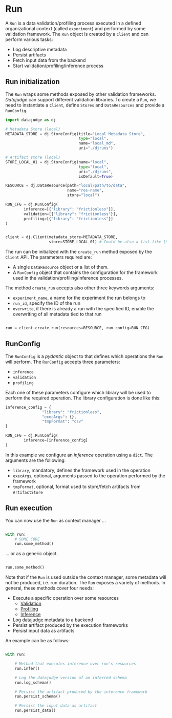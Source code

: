 # Run

A `Run` is a data validation/profiling process executed in a defined organizational context (called `experiment`) and performed by some validation framework.
The `Run` object is created by a `Client` and can perform various tasks:

- Log descriptive metadata
- Persist artifacts
- Fetch input data from the backend
- Start validation/profiling/inference process

## Run initialization

The `Run` wraps some methods exposed by other validation frameworks. *Datajudge* can support different validation libraries.
To create a `Run`, we need to instantiate a `Client`, define `Stores` and `DataResources` and provide a `RunConfig`.

```python
import datajudge as dj

# Metadata Store (local)
METADATA_STORE = dj.StoreConfig(title="Local Metadata Store",
                                type="local",
                                name="local_md",
                                uri="./djruns")

# Artifact store (local)
STORE_LOCAL_01 = dj.StoreConfig(name="local",
                                type="local",
                                uri="./djruns",
                                isDefault=True)

RESOURCE = dj.DataResource(path="local/path/to/data",
                           name="res-name",
                           store="local")

RUN_CFG = dj.RunConfig(
        inference=[{"library": "frictionless"}],
        validation=[{"library": "frictionless"}],
        profiling=[{"library": "frictionless"}]
)


client = dj.Client(metadata_store=METADATA_STORE,
                   store=STORE_LOCAL_01) # Could be also a list like [STORE_LOCAL_01]
```

The run can be initialized with the `create_run` method exposed by the `Client` API. The parameters required are:

- A single `DataResource` object or a list of them.
- A `RunConfig` object that contains the configuration for the framework used in the validation/profiling/inference processes.

The method `create_run` accepts also other three keywords arguments:

- `experiment_name`, a name for the experiment the run belongs to
- `run_id`, specify the ID of the run
- `overwrite`, if there is already a run with the specified ID, enable the overwriting of all metadata tied to that run

```python

run = client.create_run(resources=RESOURCE, run_config=RUN_CFG)
```

## RunConfig

The `RunConfig` is a *pydantic* object to that defines which operations the `Run` will perform. The `RunConfig` accepts three parameters:

- `inference`
- `validation`
- `profiling`

Each one of these parameters configure which library will be used to perform the required operation. The library configuration is done like this:

```python
inference_config = {
                "library": "frictionless",
                "execArgs": {},
                "tmpFormat": "csv"
}

RUN_CFG = dj.RunConfig(
        inference=[inference_config]
)
```

In this example we configure an *inference* operation using a `dict`. The arguments are the following:

- `library`, mandatory, defines the framework used in the operation
- `execArgs`, optional, arguments passed to the operation performed by the framework
- `tmpFormat`, optional, format used to store/fetch artifacts from `ArtifactStore`

## Run execution

You can now use the `Run` as context manager ...

```python

with run:
    # SOME CODE
    run.some_method()
```

... or as a generic object.

```python

run.some_method()
```

Note that if the `Run` is used outside the context manager, some metadata will not be produced, i.e. run duration.
The `Run` exposes a variety of methods. In general, these methods cover four needs:

- Execute a specific operation over some resources
  - [Validation](./validation.md)
  - [Profiling](./profiling.md)
  - [Inference](./inference.md)
- Log datajudge metadata to a backend
- Persist artifact produced by the execution frameworks
- Persist input data as artifacts

An example can be as follows:

```python

with run:

    # Method that executes inference over run's resources
    run.infer()

    # Log the datajudge version of an inferred schema
    run.log_schema()

    # Persist the artifact produced by the inference framework
    run.persist_schema()

    # Persist the input data as artifact
    run.persist_data()
```
